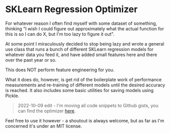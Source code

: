# SKLearn Regression Optimizer

For whatever reason I often find myself with some
dataset of something, thinking "I wish I could figure
out approximately what the actual function for this is
so I can do X, but I'm too lazy to figure it out".

At some point I miraculously decided to stop being lazy
and wrote a general use class that runs a bunch of different
SKLearn regression models for whatever data you feed it, and have
added small features here and there over the past year or so.

This does NOT perform feature engineering for you.

What it does do, however, is get rid of the boilerplate work
of performance measurements and re-training of different
models until the desired accuracy is reached. It also
includes some basic utilities for saving models using Pickle.

> 2022-10-09 edit - I'm moving all code snippets to Github gists,
you can find the optimizer [here](
    https://gist.github.com/FSq-Poplar/9bf4aa822e5b1a7261aed8196a4c244f
).

Feel free to use it however - a shoutout is always welcome, but
as far as I'm concerned it's under an MIT license.
